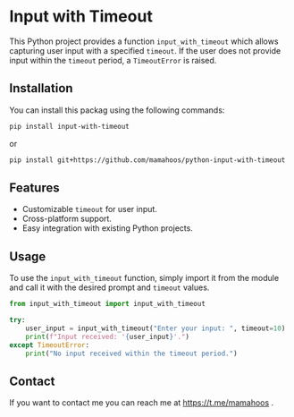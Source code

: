 # Input with Timeout

This Python project provides a function `input_with_timeout` which allows capturing user input with a specified `timeout`. If the user does not provide input within the `timeout` period, a `TimeoutError` is raised.

## Installation
You can install this packag using the following commands:
```bash
pip install input-with-timeout
```
or
```bash
pip install git+https://github.com/mamahoos/python-input-with-timeout
```

## Features

- Customizable `timeout` for user input.
- Cross-platform support.
- Easy integration with existing Python projects.

## Usage

To use the `input_with_timeout` function, simply import it from the module and call it with the desired prompt and `timeout` values.


```python
from input_with_timeout import input_with_timeout

try:
    user_input = input_with_timeout("Enter your input: ", timeout=10)
    print(f"Input received: '{user_input}'.")
except TimeoutError:
    print("No input received within the timeout period.")
```
## Contact
If you want to contact me you can reach me at https://t.me/mamahoos .
